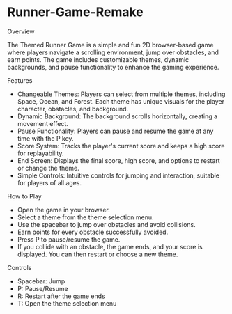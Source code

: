 # Runner-Game-Remake

Overview

The Themed Runner Game is a simple and fun 2D browser-based game where players navigate a scrolling environment, jump over obstacles, and earn points. The game includes customizable themes, dynamic backgrounds, and pause functionality to enhance the gaming experience.

Features
- Changeable Themes: Players can select from multiple themes, including Space, Ocean, and Forest. Each theme has unique visuals for the player character, obstacles, and background.
- Dynamic Background: The background scrolls horizontally, creating a movement effect.
- Pause Functionality: Players can pause and resume the game at any time with the P key.
- Score System: Tracks the player's current score and keeps a high score for replayability.
- End Screen: Displays the final score, high score, and options to restart or change the theme.
- Simple Controls: Intuitive controls for jumping and interaction, suitable for players of all ages.

How to Play
- Open the game in your browser.
- Select a theme from the theme selection menu.
- Use the spacebar to jump over obstacles and avoid collisions.
- Earn points for every obstacle successfully avoided.
- Press P to pause/resume the game.
- If you collide with an obstacle, the game ends, and your score is displayed. You can then restart or choose a new theme.

Controls
- Spacebar: Jump
- P: Pause/Resume
- R: Restart after the game ends
- T: Open the theme selection menu
